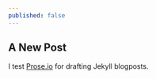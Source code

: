 ```yaml
---
published: false
---
```

## A New Post

I test [Prose.io](http://prose.io/) for drafting Jekyll blogposts.
